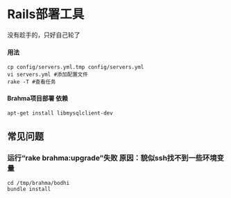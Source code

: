 Rails部署工具
======

没有趁手的，只好自己轮了

#### 用法
    cp config/servers.yml.tmp config/servers.yml
    vi servers.yml #添加配置文件
    rake -T #查看任务

#### Brahma项目部署 依赖
    apt-get install libmysqlclient-dev

## 常见问题

###  运行“rake brahma:upgrade”失败 原因：貌似ssh找不到一些环境变量
    cd /tmp/brahma/bodhi
    bundle install

